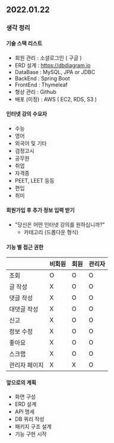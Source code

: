 ## 2022.01.22

### 생각 정리

#### 기술 스택 리스트
- 회원 관리 : 소셜로그인 ( 구글 )
- ERD 설계 : https://dbdiagram.io
- DataBase : MySQL, JPA or JDBC
- BackEnd : Spring Boot
- FrontEnd : Thymeleaf
- 형상 관리 : Github
- 배포 (미정) : AWS ( EC2, RDS, S3 )

#### 인터넷 강의 수요자
- 수능
- 영어
- 외국어 및 기타
- 검정고시
- 공무원
- 취업
- 자격증
- PEET, LEET 등등
- 편입
- 취미

#### 회원가입 후 추가 정보 입력 받기
- "당신은 어떤 인터넷 강의를 원하십니까?"
    - 카테고리 (드롭다운 형식)
    
#### 기능 별 접근 권한
| |비회원|회원|관리자|
|-------|-------|-------|-------|
|조회|O|O|O|
|글 작성|X|O|O|
|댓글 작성|X|O|O|
|대댓글 작성|X|O|O|
|신고|X|O|O|
|정보 수정|X|O|O|
|좋아요|X|O|O|
|스크랩|X|O|O|
|관리자 페이지|X|X|O|

#### 앞으로의 계획
- 화면 구성
- ERD 설계
- API 명세
- DB 쿼리 작성
- 패키지 구조 설계
- 기능 구현 시작